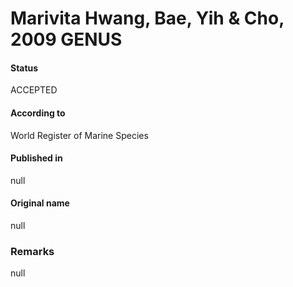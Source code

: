 # Marivita Hwang, Bae, Yih & Cho, 2009 GENUS

#### Status
ACCEPTED

#### According to
World Register of Marine Species

#### Published in
null

#### Original name
null

### Remarks
null